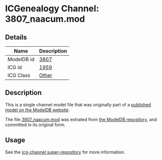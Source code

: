 # ICGenealogy Channel: 3807\_naacum.mod

## Details

Name | Description
---- | -----------
ModelDB id | [3807](http://senselab.med.yale.edu/ModelDB/ShowModel.cshtml?model=3807)
ICG id | [1959](http://icg.neurotheory.ox.ac.uk/channels/other/1959)
ICG Class | [Other](http://icg.neurotheory.ox.ac.uk/channels/other)

## Description

This is a single channel model file that was originally part of a [published model on the ModelDB website](http://senselab.med.yale.edu/mModelDB/ShowModel.cshtml?model=3807).

The file [3807\_naacum.mod](3807_naacum.mod) was extrated from [the ModelDB repository](http://senselab.med.yale.edu/ModelDB/ShowModel.cshtml?model=3807), and committed in its original form.

## Usage

See the [icg-channel super-repository](https://github.com/icgenealogy/icg-channels) for more information.